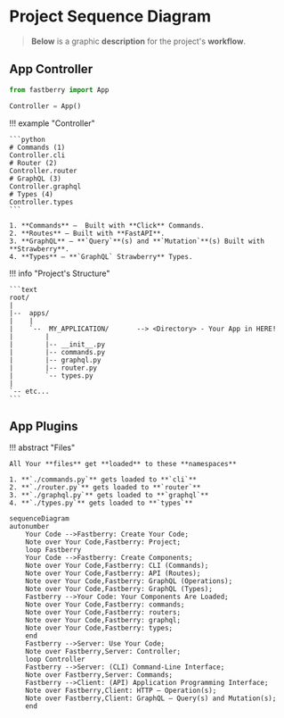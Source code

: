 # Project **Sequence Diagram**

> **Below** is a graphic **description** for the project's **workflow**.

## App **Controller**

```python
from fastberry import App

Controller = App()
```

!!! example "Controller"

    ```python
    # Commands (1)
    Controller.cli
    # Router (2)
    Controller.router
    # GraphQL (3)
    Controller.graphql
    # Types (4)
    Controller.types
    ```

    1. **Commands** —  Built with **Click** Commands.
    2. **Routes** — Built with **FastAPI**.
    3. **GraphQL** — **`Query`**(s) and **`Mutation`**(s) Built with **Strawberry**.
    4. **Types** — **`GraphQL` Strawberry** Types.

!!! info "Project's Structure"

    ```text
    root/
    |
    |--  apps/
    |    |
    |    `--  MY_APPLICATION/       --> <Directory> - Your App in HERE!
    |        |
    |        |-- __init__.py
    |        |-- commands.py
    |        |-- graphql.py
    |        |-- router.py
    |        `-- types.py
    |
    `-- etc...
    ```

## App **Plugins**

!!! abstract "Files"

    All Your **files** get **loaded** to these **namespaces**

    1. **`./commands.py`** gets loaded to **`cli`**
    2. **`./router.py`** gets loaded to **`router`**
    3. **`./graphql.py`** gets loaded to **`graphql`**
    4. **`./types.py`** gets loaded to **`types`**

```mermaid
sequenceDiagram
autonumber
    Your Code -->Fastberry: Create Your Code;
    Note over Your Code,Fastberry: Project;
    loop Fastberry
    Your Code -->Fastberry: Create Components;
    Note over Your Code,Fastberry: CLI (Commands);
    Note over Your Code,Fastberry: API (Routes);
    Note over Your Code,Fastberry: GraphQL (Operations);
    Note over Your Code,Fastberry: GraphQL (Types);
    Fastberry -->Your Code: Your Components Are Loaded;
    Note over Your Code,Fastberry: commands;
    Note over Your Code,Fastberry: routers;
    Note over Your Code,Fastberry: graphql;
    Note over Your Code,Fastberry: types;
    end
    Fastberry -->Server: Use Your Code;
    Note over Fastberry,Server: Controller;
    loop Controller
    Fastberry -->Server: (CLI) Command-Line Interface;
    Note over Fastberry,Server: Commands;
    Fastberry -->Client: (API) Application Programming Interface;
    Note over Fastberry,Client: HTTP — Operation(s);
    Note over Fastberry,Client: GraphQL — Query(s) and Mutation(s);
    end
```
